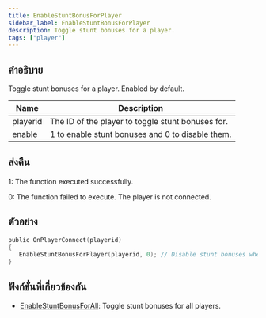 ```yaml
---
title: EnableStuntBonusForPlayer
sidebar_label: EnableStuntBonusForPlayer
description: Toggle stunt bonuses for a player.
tags: ["player"]
---
```


## คำอธิบาย

Toggle stunt bonuses for a player. Enabled by default.

| Name     | Description                                       |
| -------- | ------------------------------------------------- |
| playerid | The ID of the player to toggle stunt bonuses for. |
| enable   | 1 to enable stunt bonuses and 0 to disable them.  |

## ส่งคืน

1: The function executed successfully.

0: The function failed to execute. The player is not connected.

## ตัวอย่าง

```c
public OnPlayerConnect(playerid)
{
   EnableStuntBonusForPlayer(playerid, 0); // Disable stunt bonuses when the player connects to the server.
}
```

## ฟังก์ชั่นที่เกี่ยวข้องกัน

- [EnableStuntBonusForAll](../functions/EnableStuntBonusForAll): Toggle stunt bonuses for all players.
